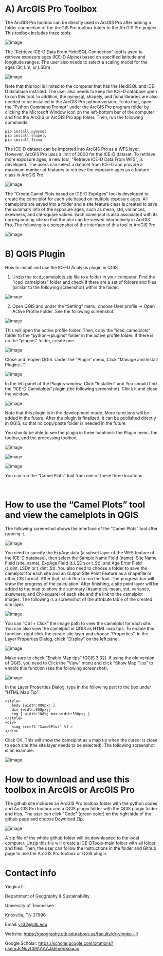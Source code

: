 # A) ArcGIS Pro Toolbox
The ArcGIS Pro toolbox can be directly used in ArcGIS Pro after adding a folder connection of the ArcGIS Pro toolbox folder to the ArcGIS Pro project. This toolbox includes three tools:

![image](https://github.com/yingkui2003/ICE-DTools/assets/24683137/9f1e43a8-1eae-4aa1-b86f-5a29a68e6bae)

The “Retrieve ICE-D Data From HeidiSQL Connection” tool is used to retrieve exposure ages (ICE-D Alpine) based on specified latitude and longitude ranges. The user also needs to select a scaling model for the ages (St, Lm, or LSDn).

![image](https://github.com/yingkui2003/ICE-DTools/assets/24683137/72b1d02b-e382-43b2-b032-d7d82f4f13e7)

Note that this tool is limited to the computer that has the HeidiSQL and ICE-D database installed. The user also needs to keep the ICE-D database open to run this tool. In addition, the pymysql, shapely, and fiona libraries are also needed to be installed in the ArcGIS Pro python version. To do that, open the “Python Command Prompt” under the ArcGIS Pro program folder by clicking the Microsoft Window icon on the left-bottom bar of the computer and find the ArcGIS or ArcGIS Pro app folder. Then, run the following commands:
```
pip install pymysql
pip install shapely
pip install fiona

```
The ICE-D dataset can be imported into ArcGIS Pro as a WFS layer. However, ArcGIS Pro uses a limit of 3000 for the ICE-D dataset. To retrieve more exposure ages, a new tool, “Retrieve ICE-D Data From WFS”, is developed. The users can select a dataset from ICE-D and provide a maximum number of features to retrieve the exposure ages as a feature class in ArcGIS Pro.

![image](https://github.com/yingkui2003/ICE-DTools/assets/24683137/9626dc91-2e92-4f82-908e-6f570f681138)

The “Create Camel Plots based on ICE-D ExpAges” tool is developed to create the camelplot for each site based on multiple exposure ages. All camelplots are saved into a folder and a site feature class is created to save the summary info of the exposure ages, such as mean, std, variances, skewness, and chi-square values. Each camelplot is also associated with its corresponding site so that the plot can be viewed interactively in ArcGIS Pro. The following is a screenshot of the interface of this tool in ArcGIS Pro.

![image](https://github.com/yingkui2003/ICE-DTools/assets/24683137/febd08cf-58ea-415e-b5cb-c103ef8a3a94)

# B) QGIS Plugin
How to install and use the ICE-D Analysis plugin in QGIS
1. Unzip the iced_camelplots.zip file to a folder in your computer. Find the “iced_camelplots” folder and check if there are a set of folders and files (similar to the following screenshot) within the folder:

![image](https://github.com/yingkui2003/ICE-DTools/assets/24683137/cb4180ed-c5b3-4869-b656-c59ce1dd744b)

2. Open QGIS and under the “Setting” menu, choose User profile -> Open Active Profile Folder. See the following screenshot.

![image](https://github.com/yingkui2003/ICE-DTools/assets/24683137/f0f8f8b6-0e43-47eb-a983-06fd4f52cc7d)

 

This will open the active profile folder. Then, copy the “iced_camelplots” folder to the “python->plugins” folder in the active profile folder. If there is no the “plugins” folder, create one.

![image](https://github.com/yingkui2003/ICE-DTools/assets/24683137/8fca79ef-fa58-4e5f-8d72-9c57e3d95f12)
 

Close and reopen QGIS. Under the “Plugin” menu, Click “Manage and Install Plugins…”.

![image](https://github.com/yingkui2003/ICE-DTools/assets/24683137/852afcdf-43d8-4ed3-ae9b-f9c621ec9772)
 

In the left panel of the Plugins window, Click “Installed” and You should find the “ICE-D Camelplots” plugin (the following screenshot). Chick it and close the window.

![image](https://github.com/yingkui2003/ICE-DTools/assets/24683137/b0b3c3e9-59cb-4ca1-b17c-d475845ff5d6)


Note that this plugin is in the development mode. More functions will be added in the future. After the plugin is finalized, it can be published directly in QGIS, so that no copy/paste folder is needed in the future. 

You should be able to see the plugin in three locations: the Plugin menu, the toolbar, and the processing toolbox. 
 
![image](https://github.com/yingkui2003/ICE-DTools/assets/24683137/74a25244-8322-41df-b16a-a1927ffdb46c)
 
![image](https://github.com/yingkui2003/ICE-DTools/assets/24683137/1bf2593d-4b41-48ed-99b3-2c77ef900884)

![image](https://github.com/yingkui2003/ICE-DTools/assets/24683137/fd75c697-10bd-4ba0-9bc3-82b852f6beb6)
 

You can run the “Camel Plots” tool from one of these three locations.

 
# How to use the “Camel Plots” tool and view the camelplots in QGIS

The following screenshot shows the interface of the “Camel Plots” tool after running it.

![image](https://github.com/yingkui2003/ICE-DTools/assets/24683137/37dec74d-0da4-4616-b2f7-d184891d4bb5)


You need to specify the ExpAge data (a subset layer of the WFS feature of the ICE-D database), then select the Sample Name Field (name), Site Name Field (site_name), ExpAge Field (t_LSDn or t_St), and Age Error Field (t_dint_LSDn or t_dint_St). You also need to choose a folder to save the camelplot for each site and an Output Site Point Feature as a shapefile or other GIS format. After that, click Run to run the tool.
The progress bar will show the progress of the calculation. After finishing, a site point layer will be added to the map to show the summary (#samples, mean, std, variance, skewness, and Chi-square) of each site and the link to the camelplot images. The following is a screenshot of the attribute table of the created site layer.

![image](https://github.com/yingkui2003/ICE-DTools/assets/24683137/02254fba-93da-4998-8aaf-74ff76d9aa80)


You can “Ctrl + Click” the image path to view the camelplot for each site. You can also view the camelplot in QGIS as HTML map tips. To enable this function, right click the create site layer and choose “Properties”. In the Layer Properties Dialog, chick “Display” on the left panel. 

![image](https://github.com/yingkui2003/ICE-DTools/assets/24683137/81084c8f-6d3d-4ded-95a4-85117f141012)


Make sure to check “Enable Map tips” (QGIS 3.32). If using the old version of QGIS, you need to Click the “View” menu and click “Show Map Tips” to enable this function (see the following screenshot). 

![image](https://github.com/yingkui2003/ICE-DTools/assets/24683137/2689fe25-ddbb-4593-8485-685c0c9734bc)

In the Layer Properties Dialog, type in the following part to the box under “HTML Map Tip”:

```
<style>
   body {width:800px!;}
   div {width:800px;}
   img { width:100%; max-width:500px; }
</style>
<div>
   <img src=[% "CamelPlot" %] >
</div>

```

Click OK. This will show the camelplot as a map tip when the cursor is close to each site (the site layer needs to be selected). The following screenshot is an example.
 
![image](https://github.com/yingkui2003/ICE-DTools/assets/24683137/c00f5d96-dfb4-43db-afa2-90d269797a44)



# How to download and use this toolbox in ArcGIS or ArcGIS Pro
The github site includes an ArcGIS Pro toolbox folder with the python codes and ArcGIS Pro toolbox and a QGIS plugin folder with the QGIS plugin folder and files. The user can click "Code" (green color) on the right side of the github page and choose Download Zip.

![image](https://github.com/yingkui2003/ICE-DTools/assets/24683137/e11aee09-65b7-40d4-b119-69cba359c135)


A zip file of the whole github folder will be downloaded to the local computer. Unzip this file will create a ICE-DTools-main folder with all folder and files. Then, the user can follow the instructions in the folder and Github page to use the ArcGIS Pro toolbox or QGIS plugin.   

# Contact info
Yingkui Li

Department of Geography & Sustainability

University of Tennessee

Knoxville, TN 37996

Email: yli32@utk.edu

Website: https://geography.utk.edu/about-us/faculty/dr-yingkui-li/

Google Scholar: https://scholar.google.com/citations?user=JoNuyCMAAAAJ&hl=en&oi=ao
